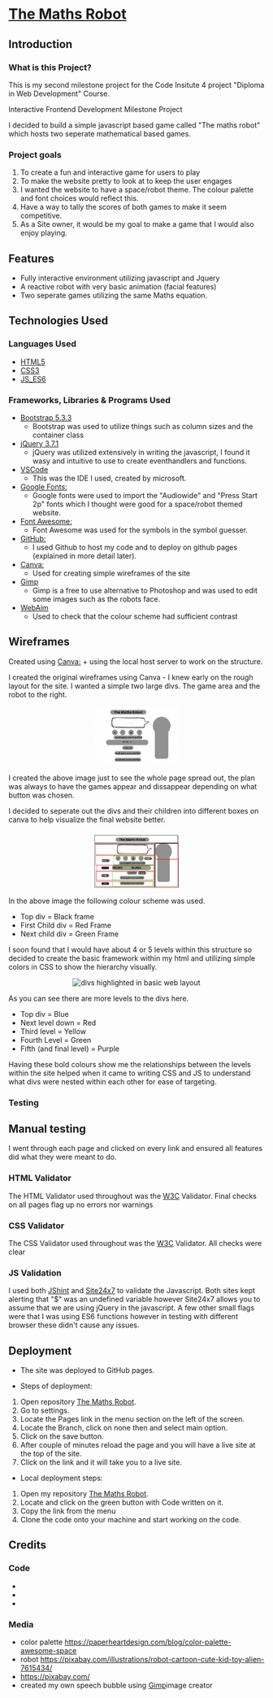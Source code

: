 
# [The Maths Robot](https://cjperk445.github.io/symbolguesser/)

## Introduction

### What is this Project?

This is my second milestone project for the Code Insitute 4 project "Diploma in Web Development" Course. 

Interactive Frontend Development Milestone Project

I decided to build a simple javascript based game called "The maths robot" which hosts two seperate mathematical based games. 


### Project goals

1. To create a fun and interactive game for users to play
2. To make the website pretty to look at to keep the user engages
3. I wanted the website to have a space/robot theme. The colour palette and font choices would reflect this.
3. Have a way to tally the scores of both games to make it seem competitive. 
4. As a Site owner, it would be my goal to make a game that I would also enjoy playing.


## Features

-   Fully interactive environment utilizing javascript and Jquery
-   A reactive robot with very basic animation (facial features)
-  Two seperate games utilizing the same Maths equation.


## Technologies Used

### Languages Used

-   [HTML5](https://en.wikipedia.org/wiki/HTML5)
-   [CSS3](https://en.wikipedia.org/wiki/Cascading_Style_Sheets)
-   [JS_ES6](https://en.wikipedia.org/wiki/JavaScript)

### Frameworks, Libraries & Programs Used

- [Bootstrap 5.3.3](https://getbootstrap.com/docs/5.3/getting-started/introduction/)
    - Bootstrap was used to utilize things such as column sizes and the container class
- [jQuery 3.7.1](https://jquery.com/)
    - jQuery was utilized extensively in writing the javascript, I found it wasy and intuitive to use to create eventhandlers and functions.
- [VSCode](https://code.visualstudio.com/)
    - This was the IDE I used, created by microsoft. 
- [Google Fonts:](https://fonts.google.com/)
    - Google fonts were used to import the "Audiowide" and "Press Start 2p" fonts which I thought were good for a space/robot themed website. 
- [Font Awesome:](https://fontawesome.com/)
    - Font Awesome was used for the symbols in the symbol guesser.
- [GitHub:](https://github.com/)
    - I used Github to host my code and to deploy on github pages (explained in more detail later).
- [Canva:](https://www.canva.com/)
    - Used for creating simple wireframes of the site
- [Gimp](https://www.gimp.org/)
    - Gimp is a free to use alternative to Photoshop and was used to edit some images such as the robots face. 
- [WebAim](https://webaim.org/resources/contrastchecker/)
    - Used to check that the colour scheme had sufficient contrast


## Wireframes

Created using [Canva:](https://www.canva.com/) + using the local host server to work on the structure. 

I created the original wireframes using Canva - I knew early on the rough layout for the site. I wanted a simple two large divs. The game area and the robot to the right. 
<div style="text-align: center">
<img src="assets/images/wireframe_1.png" width="33%" height="33%" alt="first sketch of site">
</div>

I created the above image just to see the whole page spread out, the plan was always to have the games appear and dissappear depending on what button was chosen. 

I decided to seperate out the divs and their children into different boxes on canva to help visualize the final website better. 

<div style="text-align: center">
<img src="assets/images/wireframe_4_DIVS 2.png" width="33%" height="33%" alt="divs highlighted">
</div>

In the above image the following colour scheme was used. 

- Top div = Black frame
- First Child div = Red Frame
- Next child div = Green Frame

I soon found that I would have about 4 or 5 levels within this structure so decided to create the basic framework within my html and utilizing simple colors in CSS to show the hierarchy visually. 

<div style="text-align: center">
<img src="assets/images/wireframe_div_colors.png.png" width="33%" height="33%" alt="divs highlighted in basic web layout">
</div>

As you can see there are more levels to the divs here. 

- Top div = Blue
- Next level down =  Red
- Third level = Yellow
- Fourth Level = Green
- Fifth (and final level) = Purple

Having these bold colours show me the relationships between the levels within the site helped when it came to writing CSS and JS to understand what divs were nested within each other for ease of targeting. 

### Testing

## Manual testing

I went through each page and clicked on every link and ensured all features did what they were meant to do. 




### HTML Validator

The HTML Validator used throughout was the [W3C](https://validator.w3.org/) Validator. Final checks on all pages flag up no errors nor warnings

### CSS Validator

The CSS Validator used throughout was the [W3C](jigsaw.w3.org/css-validator/) Validator. All checks were clear

### JS Validation

I used both [JShint](https://jshint.com/) and [Site24x7](https://www.site24x7.com/tools/javascript-validator.html) to validate the Javascript. Both sites kept alerting that "$" was an undefined variable however Site24x7 allows you to assume that we are using jQuery in the javascript. A few other small flags were that I was using ES6 functions however in testing with different browser these didn't cause any issues. 

## Deployment

- The site was deployed to GitHub pages.

- Steps of deployment:

1. Open repository [The Maths Robot](https://cjperk445.github.io/symbolguesser/).
2. Go to settings.
3. Locate the Pages link in the menu section on the left of the screen.
4. Locate the Branch, click on none then and select main option.
5. Click on the save button.
6. After couple of minutes reload the page and you will have a live site at the top of the site.
7. Click on the link and it will take you to a live site. 

- Local deployment steps:

1. Open my repository [The Maths Robot](https://cjperk445.github.io/symbolguesser/).
2. Locate and click on the green button with Code written on it.
3. Copy the link from the menu
4. Clone the code onto your machine and start working on the code.

## Credits

### Code
- 
- 
- 


### Media

- color palette https://paperheartdesign.com/blog/color-palette-awesome-space
- robot https://pixabay.com/illustrations/robot-cartoon-cute-kid-toy-alien-7615434/
- https://pixabay.com/
- created my own speech bubble using [Gimp](https://www.gimp.org/)image creator 

